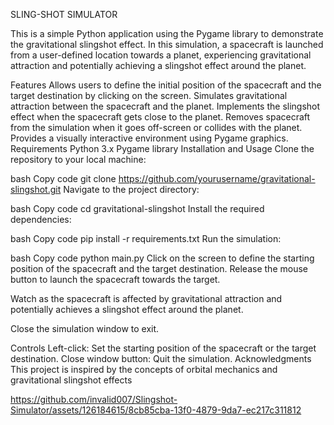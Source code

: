 SLING-SHOT SIMULATOR 

This is a simple Python application using the Pygame library to demonstrate the gravitational slingshot effect. In this simulation, a spacecraft is launched from a user-defined location towards a planet, experiencing gravitational attraction and potentially achieving a slingshot effect around the planet.

Features
Allows users to define the initial position of the spacecraft and the target destination by clicking on the screen.
Simulates gravitational attraction between the spacecraft and the planet.
Implements the slingshot effect when the spacecraft gets close to the planet.
Removes spacecraft from the simulation when it goes off-screen or collides with the planet.
Provides a visually interactive environment using Pygame graphics.
Requirements
Python 3.x
Pygame library
Installation and Usage
Clone the repository to your local machine:

bash
Copy code
git clone https://github.com/yourusername/gravitational-slingshot.git
Navigate to the project directory:

bash
Copy code
cd gravitational-slingshot
Install the required dependencies:

bash
Copy code
pip install -r requirements.txt
Run the simulation:

bash
Copy code
python main.py
Click on the screen to define the starting position of the spacecraft and the target destination. Release the mouse button to launch the spacecraft towards the target.

Watch as the spacecraft is affected by gravitational attraction and potentially achieves a slingshot effect around the planet.

Close the simulation window to exit.

Controls
Left-click: Set the starting position of the spacecraft or the target destination.
Close window button: Quit the simulation.
Acknowledgments
This project is inspired by the concepts of orbital mechanics and gravitational slingshot effects 

https://github.com/invalid007/Slingshot-Simulator/assets/126184615/8cb85cba-13f0-4879-9da7-ec217c311812

